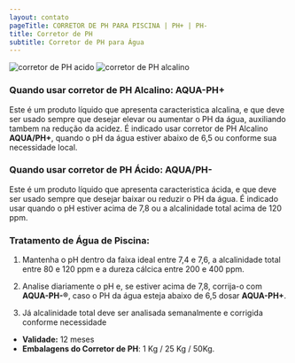 ```yaml
---
layout: contato
pageTitle: CORRETOR DE PH PARA PISCINA | PH+ | PH- 
title: Corretor de PH
subtitle: Corretor de PH para Água
---
```

<img class="img-responsive pull-right" style="max-width: 45%;" src="../../website/images/corretor de PH acido.png" alt="corretor de PH acido">  
<img class="img-responsive pull-left" style="max-width: 45%;" src="../../website/images/corretor de PH alcalino.png" alt="corretor de PH alcalino">

### Quando usar corretor de PH Alcalino: **AQUA-PH+**

Este é um produto líquido que apresenta caracteristica alcalina, e que deve ser usado sempre que desejar elevar ou aumentar o PH da  água, auxiliando tambem na redução da acidez. 
É indicado usar corretor de PH Alcalino **AQUA/PH+**, quando o pH da água estiver abaixo de 6,5 ou conforme sua necessidade local.
 
### Quando usar corretor de PH Ácido: **AQUA/PH-**

Este é um produto líquido que apresenta caracteristica ácida, e que deve ser usado sempre que desejar baixar ou reduzir o PH da  água.
É indicado usar quando o pH estiver acima de 7,8 ou a alcalinidade total acima de 120 ppm. 

### Tratamento de Água de Piscina:

1) Mantenha o pH dentro da faixa ideal entre 7,4 e 7,6, a alcalinidade total entre 80 e 120 ppm e a dureza cálcica entre 200 e 400 ppm.

2) Analise diariamente o pH e, se estiver acima de 7,8, corrija-o com **AQUA-PH-®**, caso o PH da água esteja abaixo de 6,5 dosar **AQUA-PH+**.

3) Já alcalinidade total deve ser analisada semanalmente e corrigida conforme necessidade  


 
- **Validade:** 12 meses
- **Embalagens do Corretor de PH**: 1 Kg / 25 Kg / 50Kg.

  


